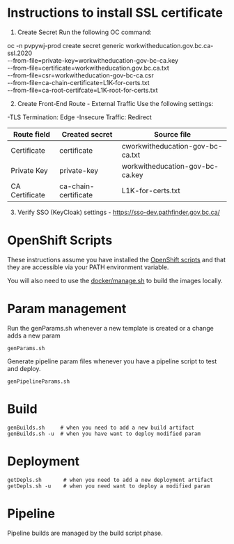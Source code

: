 # Instructions to install SSL certificate
1. Create Secret
Run the following OC command:

oc -n pvpywj-prod create secret generic workwitheducation.gov.bc.ca-ssl.2020 \
 --from-file=private-key=workwitheducation-gov-bc-ca.key \
 --from-file=certificate=workwitheducation.gov.bc.ca.txt \
 --from-file=csr=workwitheducation-gov-bc-ca.csr \
 --from-file=ca-chain-certificate=L1K-for-certs.txt \
 --from-file=ca-root-certifcate=L1K-root-for-certs.txt
 
2. Create Front-End Route - External Traffic
Use the following settings:

-TLS Termination: Edge
-Insecure Traffic: Redirect

| Route field    | Created secret          | Source file                      |
| -------------- | ----------------------- |--------------------------------- |
| Certificate    | certificate             | cworkwitheducation-gov-bc-ca.txt | 
| Private Key    | private-key             | workwitheducation-gov-bc-ca.key  | 
| CA Certificate | ca-chain-certificate    | L1K-for-certs.txt                | 


3. Verify SSO (KeyCloak) settings - https://sso-dev.pathfinder.gov.bc.ca/

# OpenShift Scripts

These instructions assume you have installed the [OpenShift scripts](https://github.com/BCDevOps/openshift-developer-tools/blob/master/bin/README.md) and that they are accessible via your PATH environment variable.

You will also need to use the [docker/manage.sh](../docker/README.md)  to build the images locally.
# Param management
Run the genParams.sh whenever a new template is created or a change adds a new param
```
genParams.sh
```
Generate pipeline param files whenever you have a pipeline script to test and deploy.
```
genPipelineParams.sh
```

# Build
```
genBuilds.sh     # when you need to add a new build artifact 
genBuilds.sh -u  # when you have want to deploy modified param

```

# Deployment
```
getDepls.sh       # when you need to add a new deployment artifact
getDepls.sh -u    # when you need want to deploy a modified param

```

# Pipeline
Pipeline builds are managed by the build script phase.

